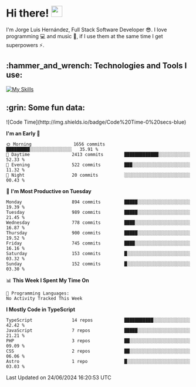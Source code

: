 <h1 align="left">
 <abc>
  <br>Hi there! <img src="https://user-images.githubusercontent.com/42378118/110234147-e3259600-7f4e-11eb-95be-0c4047144dea.gif" width="30"><br>
 </abc>
</h1>

I'm Jorge Luis Hernández, Full Stack Software Developer :sunglasses:. I love programming :computer: and music :musical_score:, if I use them at the same time I get superpowers :zap:. 


<h2 align="left">:hammer_and_wrench: Technologies and Tools I use:</h2>

[![My Skills](https://skillicons.dev/icons?i=js,ts,html,css,py,vue,react,next,nest,postgres,mysql)](https://skillicons.dev)

<h2 align="left">:grin: Some fun data:</h2>
<!--START_SECTION:waka-->
![Code Time](http://img.shields.io/badge/Code%20Time-0%20secs-blue)

**I'm an Early 🐤** 

```text
🌞 Morning                1656 commits        █████████░░░░░░░░░░░░░░░░   35.91 % 
🌆 Daytime                2413 commits        █████████████░░░░░░░░░░░░   52.33 % 
🌃 Evening                522 commits         ███░░░░░░░░░░░░░░░░░░░░░░   11.32 % 
🌙 Night                  20 commits          ░░░░░░░░░░░░░░░░░░░░░░░░░   00.43 % 
```
📅 **I'm Most Productive on Tuesday** 

```text
Monday                   894 commits         █████░░░░░░░░░░░░░░░░░░░░   19.39 % 
Tuesday                  989 commits         █████░░░░░░░░░░░░░░░░░░░░   21.45 % 
Wednesday                778 commits         ████░░░░░░░░░░░░░░░░░░░░░   16.87 % 
Thursday                 900 commits         █████░░░░░░░░░░░░░░░░░░░░   19.52 % 
Friday                   745 commits         ████░░░░░░░░░░░░░░░░░░░░░   16.16 % 
Saturday                 153 commits         █░░░░░░░░░░░░░░░░░░░░░░░░   03.32 % 
Sunday                   152 commits         █░░░░░░░░░░░░░░░░░░░░░░░░   03.30 % 
```


📊 **This Week I Spent My Time On** 

```text
💬 Programming Languages: 
No Activity Tracked This Week
```

**I Mostly Code in TypeScript** 

```text
TypeScript               14 repos            ███████████░░░░░░░░░░░░░░   42.42 % 
JavaScript               7 repos             █████░░░░░░░░░░░░░░░░░░░░   21.21 % 
PHP                      3 repos             ██░░░░░░░░░░░░░░░░░░░░░░░   09.09 % 
CSS                      2 repos             ██░░░░░░░░░░░░░░░░░░░░░░░   06.06 % 
Astro                    1 repo              █░░░░░░░░░░░░░░░░░░░░░░░░   03.03 % 
```




 Last Updated on 24/06/2024 16:20:53 UTC
<!--END_SECTION:waka-->
